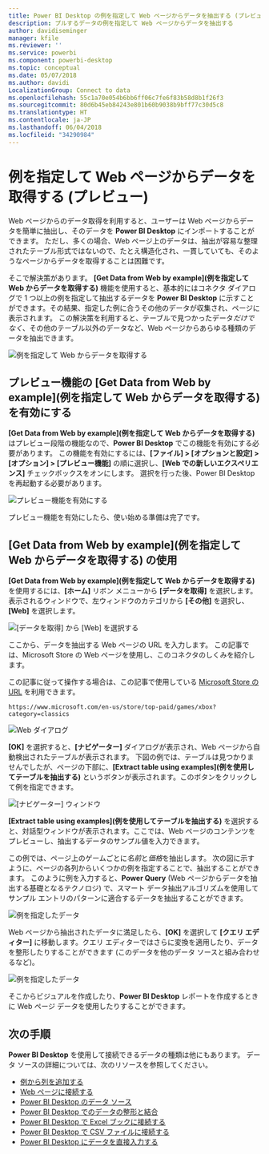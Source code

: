 ```yaml
---
title: Power BI Desktop の例を指定して Web ページからデータを抽出する (プレビュー)
description: プルするデータの例を指定して Web ページからデータを抽出する
author: davidiseminger
manager: kfile
ms.reviewer: ''
ms.service: powerbi
ms.component: powerbi-desktop
ms.topic: conceptual
ms.date: 05/07/2018
ms.author: davidi
LocalizationGroup: Connect to data
ms.openlocfilehash: 55c1a70e054b6bb6ff06c7fe6f83b58d8b1f26f3
ms.sourcegitcommit: 80d6b45eb84243e801b60b9038b9bff77c30d5c8
ms.translationtype: HT
ms.contentlocale: ja-JP
ms.lasthandoff: 06/04/2018
ms.locfileid: "34290984"
---
```

# <a name="get-data-from-a-web-page-by-providing-an-example-preview"></a>例を指定して Web ページからデータを取得する (プレビュー)

Web ページからのデータ取得を利用すると、ユーザーは Web ページからデータを簡単に抽出し、そのデータを **Power BI Desktop** にインポートすることができます。 ただし、多くの場合、Web ページ上のデータは、抽出が容易な整理されたテーブル形式ではないので、たとえ構造化され、一貫していても、そのようなページからデータを取得することは困難です。 

そこで解決策があります。 **[Get Data from Web by example]\(例を指定して Web からデータを取得する\)** 機能を使用すると、基本的にはコネクタ ダイアログで 1 つ以上の例を指定して抽出するデータを **Power BI Desktop** に示すことができます。その結果、指定した例に合うその他のデータが収集され、ページに表示されます。 この解決策を利用すると、テーブルで見つかったデータ*だけでなく*、その他のテーブル以外のデータなど、Web ページからあらゆる種類のデータを抽出できます。 

![例を指定して Web からデータを取得する](media/desktop-connect-to-web-by-example/web-by-example_01.png)


## <a name="enabling-the-preview-feature-get-data-from-web-by-example"></a>プレビュー機能の [Get Data from Web by example]\(例を指定して Web からデータを取得する\) を有効にする

**[Get Data from Web by example]\(例を指定して Web からデータを取得する\)** はプレビュー段階の機能なので、**Power BI Desktop** でこの機能を有効にする必要があります。 この機能を有効にするには、**[ファイル] > [オプションと設定] > [オプション] > [プレビュー機能]** の順に選択し、**[Web での新しいエクスペリエンス]** チェックボックスをオンにします。 選択を行った後、Power BI Desktop を再起動する必要があります。

![プレビュー機能を有効にする](media/desktop-connect-to-web-by-example/web-by-example_02.png)

プレビュー機能を有効にしたら、使い始める準備は完了です。 

## <a name="using-get-data-from-web-by-example"></a>[Get Data from Web by example]\(例を指定して Web からデータを取得する\) の使用

**[Get Data from Web by example]\(例を指定して Web からデータを取得する\)** を使用するには、**[ホーム]** リボン メニューから **[データを取得]** を選択します。 表示されるウィンドウで、左ウィンドウのカテゴリから **[その他]** を選択し、**[Web]** を選択します。

![[データを取得] から [Web] を選択する](media/desktop-connect-to-web-by-example/web-by-example_03.png)

ここから、データを抽出する Web ページの URL を入力します。 この記事では、Microsoft Store の Web ページを使用し、このコネクタのしくみを紹介します。 

この記事に従って操作する場合は、この記事で使用している [Microsoft Store の URL](https://www.microsoft.com/en-us/store/top-paid/games/xbox?category=classics) を利用できます。

    https://www.microsoft.com/en-us/store/top-paid/games/xbox?category=classics

![Web ダイアログ](media/desktop-connect-to-web-by-example/web-by-example_04.png)

**[OK]** を選択すると、**[ナビゲーター]** ダイアログが表示され、Web ページから自動検出されたテーブルが表示されます。 下図の例では、テーブルは見つかりませんでしたが、ページの下部に、**[Extract table using examples]\(例を使用してテーブルを抽出する\)** というボタンが表示されます。このボタンをクリックして例を指定できます。


![[ナビゲーター] ウィンドウ](media/desktop-connect-to-web-by-example/web-by-example_05.png)

**[Extract table using examples]\(例を使用してテーブルを抽出する\)** を選択すると、対話型ウィンドウが表示されます。ここでは、Web ページのコンテンツをプレビューし、抽出するデータのサンプル値を入力できます。 

この例では、ページ上のゲームごとに*名前*と*価格*を抽出します。 次の図に示すように、ページの各列からいくつかの例を指定することで、抽出することができます。 このように例を入力すると、**Power Query** (Web ページからデータを抽出する基礎となるテクノロジ) で、スマート データ抽出アルゴリズムを使用してサンプル エントリのパターンに適合するデータを抽出することができます。

![例を指定したデータ](media/desktop-connect-to-web-by-example/web-by-example_06.png)

Web ページから抽出されたデータに満足したら、**[OK]** を選択して **[クエリ エディター]** に移動します。クエリ エディターではさらに変換を適用したり、データを整形したりすることができます (このデータを他のデータ ソースと組み合わせるなど)。

![例を指定したデータ](media/desktop-connect-to-web-by-example/web-by-example_07.png)

そこからビジュアルを作成したり、**Power BI Desktop** レポートを作成するときに Web ページ データを使用したりすることができます。


## <a name="next-steps"></a>次の手順
**Power BI Desktop** を使用して接続できるデータの種類は他にもあります。 データ ソースの詳細については、次のリソースを参照してください。

* [例から列を追加する](desktop-add-column-from-example.md)
* [Web ページに接続する](desktop-connect-to-web.md)
* [Power BI Desktop のデータ ソース](desktop-data-sources.md)
* [Power BI Desktop でのデータの整形と結合](desktop-shape-and-combine-data.md)
* [Power BI Desktop で Excel ブックに接続する](desktop-connect-excel.md)   
* [Power BI Desktop で CSV ファイルに接続する](desktop-connect-csv.md)   
* [Power BI Desktop にデータを直接入力する](desktop-enter-data-directly-into-desktop.md)   

